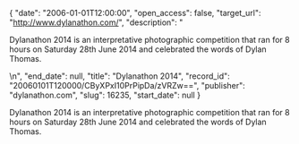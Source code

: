 {
  "date": "2006-01-01T12:00:00", 
  "open_access": false, 
  "target_url": "http://www.dylanathon.com/", 
  "description": "<p>Dylanathon 2014 is an interpretative photographic competition that ran for 8 hours on Saturday 28th June 2014 and celebrated the words of Dylan Thomas.</p>\n", 
  "end_date": null, 
  "title": "Dylanathon 2014", 
  "record_id": "20060101T120000/CByXPxI10PrPipDa/zVRZw==", 
  "publisher": "dylanathon.com", 
  "slug": 16235, 
  "start_date": null
}

<p>Dylanathon 2014 is an interpretative photographic competition that ran for 8 hours on Saturday 28th June 2014 and celebrated the words of Dylan Thomas.</p>
